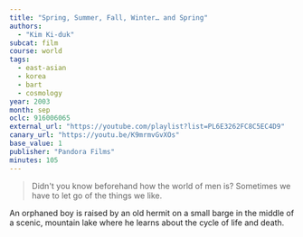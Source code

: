 ```yaml
---
title: "Spring, Summer, Fall, Winter… and Spring"
authors:
  - "Kim Ki-duk"
subcat: film
course: world
tags:
  - east-asian
  - korea
  - bart
  - cosmology
year: 2003
month: sep
oclc: 916006065
external_url: "https://youtube.com/playlist?list=PL6E3262FC8C5EC4D9"
canary_url: "https://youtu.be/K9mrmvGvXOs"
base_value: 1
publisher: "Pandora Films"
minutes: 105
---
```


> Didn't you know beforehand how the world of men is? Sometimes we have to let go of the things we like.

An orphaned boy is raised by an old hermit on a small barge in the middle of a scenic, mountain lake where he learns about the cycle of life and death.
